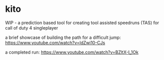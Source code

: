 # kito

WIP - a prediction based tool for creating tool assisted speedruns (TAS) for call of duty 4 singleplayer

a brief showcase of building the path for a difficult jump:
https://www.youtube.com/watch?v=ldZwi10-CJs

a completed run:
https://www.youtube.com/watch?v=BZltX-I_1Ok

